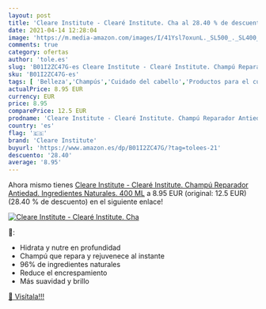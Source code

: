 ```yaml
---
layout: post
title: 'Cleare Institute - Clearé Institute. Cha al 28.40 % de descuento'
date: 2021-04-14 12:28:04
image: 'https://m.media-amazon.com/images/I/41Ysl7oxunL._SL500_._SL400_.jpg'
comments: true
category: ofertas
author: 'tole.es'
slug: 'B01I2ZC47G-es Cleare Institute - Clearé Institute. Champú Reparador...'
sku: 'B01I2ZC47G-es'
tags: [ 'Belleza','Champús','Cuidado del cabello','Productos para el cuidado del cabello','champú','cleare institute', ]
actualPrice: 8.95 EUR
currency: EUR
price: 8.95
comparePrice: 12.5 EUR
prodname: 'Cleare Institute - Clearé Institute. Champú Reparador Antiedad. Ingredientes Naturales. 400 ML'
country: 'es'
flag: '🇪🇸'
brand: 'Cleare Institute'
buyurl: 'https://www.amazon.es/dp/B01I2ZC47G/?tag=tolees-21'
descuento: '28.40'
average: '8.95'
---
```


Ahora mismo tienes [Cleare Institute - Clearé Institute. Champú Reparador Antiedad. Ingredientes Naturales. 400 ML](https://www.amazon.es/dp/B01I2ZC47G/?tag=tolees-21) a 8.95 EUR (original: 12.5 EUR) (28.40 %  de descuento) en el siguiente enlace!

[![Cleare Institute - Clearé Institute. Cha](https://m.media-amazon.com/images/I/41Ysl7oxunL._SL500_._SL400_.jpg)](https://www.amazon.es/dp/B01I2ZC47G/?tag=tolees-21)

🔎:

- Hidrata y nutre en profundidad
- Champú que repara y rejuvenece al instante
- 96% de ingredientes naturales
- Reduce el encrespamiento
- Más suavidad y brillo

[🛒 Visítala!!!](https://www.amazon.es/dp/B01I2ZC47G/?tag=tolees-21)
